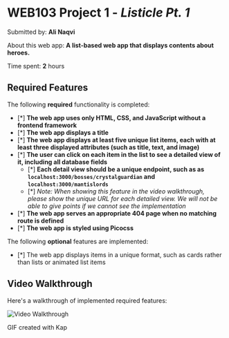 # WEB103 Project 1 - *Listicle Pt. 1*

Submitted by: **Ali Naqvi**

About this web app: **A list-based web app that displays contents about heroes.**

Time spent: **2** hours

## Required Features

The following **required** functionality is completed:

<!-- Make sure to check off completed functionality below -->
- [*] **The web app uses only HTML, CSS, and JavaScript without a frontend framework**
- [*] **The web app displays a title**
- [*] **The web app displays at least five unique list items, each with at least three displayed attributes (such as title, text, and image)**
- [*] **The user can click on each item in the list to see a detailed view of it, including all database fields**
  - [*] **Each detail view should be a unique endpoint, such as as `localhost:3000/bosses/crystalguardian` and `localhost:3000/mantislords`**
  - [*] *Note: When showing this feature in the video walkthrough, please show the unique URL for each detailed view. We will not be able to give points if we cannot see the implementation* 
- [*] **The web app serves an appropriate 404 page when no matching route is defined**
- [*] **The web app is styled using Picocss**

The following **optional** features are implemented:

- [*] The web app displays items in a unique format, such as cards rather than lists or animated list items

## Video Walkthrough

Here's a walkthrough of implemented required features:

<img src='https://i.imgur.com/DgcniQl.gif' title='Video Walkthrough' width='' alt='Video Walkthrough' />

<!-- Replace this with whatever GIF tool you used! -->
GIF created with Kap
<!-- Recommended tools:
[Kap](https://getkap.co/) for macOS
[ScreenToGif](https://www.screentogif.com/) for Windows
[peek](https://github.com/phw/peek) for Linux. -->
